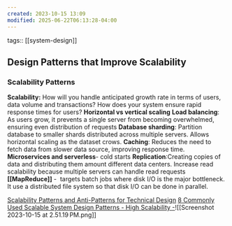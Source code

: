 ```yaml
---
created: 2023-10-15 13:09
modified: 2025-06-22T06:13:28-04:00
---
```

tags::  [[system-design]]


## Design Patterns that Improve Scalability

### Scalability Patterns

**Scalability:**
	How will you handle anticipated growth rate in terms of users, data volume and transactions?
	How does your system ensure rapid response times for users?
		**Horizontal vs vertical scaling**
		**Load balancing**: As users grow, it prevents a single server from becoming overwhelmed, ensuring even distribution of requests
		**Database sharding**: Partition database to smaller shards distributed across multiple servers. Allows horizontal scaling as the dataset crows.
		**Caching**: Reduces the need to fetch data from slower data source, improving response time.
		**Microservices and serverless**- cold starts
		**Replication**:Creating copies of data and distributing them amount different data centers. Increase read scalability because multiple servers can handle read requests
		**[[MapReduce]]** -  targets batch jobs where disk I/O is the major bottleneck. It use a distributed file system so that disk I/O can be done in parallel.

[Scalability Patterns and Anti-Patterns for Technical Design](https://www.linkedin.com/advice/0/what-some-common-scalability-patterns-anti-patterns)
[8 Commonly Used Scalable System Design Patterns - High Scalability -](http://highscalability.com/blog/2010/12/1/8-commonly-used-scalable-system-design-patterns.html)![[Screenshot 2023-10-15 at 2.51.19 PM.png]]
